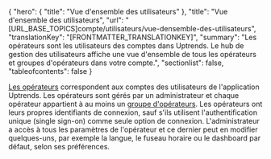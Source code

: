 {
  "hero": {
    "title": "Vue d'ensemble des utilisateurs"
  },
  "title": "Vue d'ensemble des utilisateurs",
  "url": "[URL_BASE_TOPICS]compte/utilisateurs/vue-densemble-des-utilisateurs",
  "translationKey": "[FRONTMATTER_TRANSLATIONKEY]",
  "summary": "Les opérateurs sont les utilisateurs des comptes dans Uptrends. Le hub de gestion des utilisateurs affiche une vue d'ensemble de tous les opérateurs et groupes d'opérateurs dans votre compte.",
  "sectionlist": false,
  "tableofcontents": false
}

[Les opérateurs]([LINK_URL_1]) correspondent aux comptes des utilisateurs de l'application Uptrends. Les opérateurs sont gérés par un administrateur et chaque opérateur appartient à au moins un [groupe d'opérateurs]([LINK_URL_2]). Les opérateurs ont leurs propres identifiants de connexion, sauf s'ils utilisent l'authentification unique (single sign-on) comme seule option de connexion. L'administrateur a accès à tous les paramètres de l'opérateur et ce dernier peut en modifier quelques-uns, par exemple la langue, le fuseau horaire ou le dashboard par défaut, selon ses préférences.
